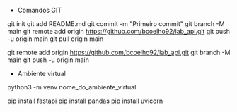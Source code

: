 - Comandos GIT

git init
git add README.md
git commit -m "Primeiro commit"
git branch -M main
git remote add origin https://github.com/bcoelho92/lab_api.git
git push -u origin main
git pull origin main 

git remote add origin https://github.com/bcoelho92/lab_api.git
git branch -M main
git push -u origin main

- Ambiente virtual

python3 -m venv nome_do_ambiente_virtual

pip install fastapi
pip install pandas
pip install uvicorn





